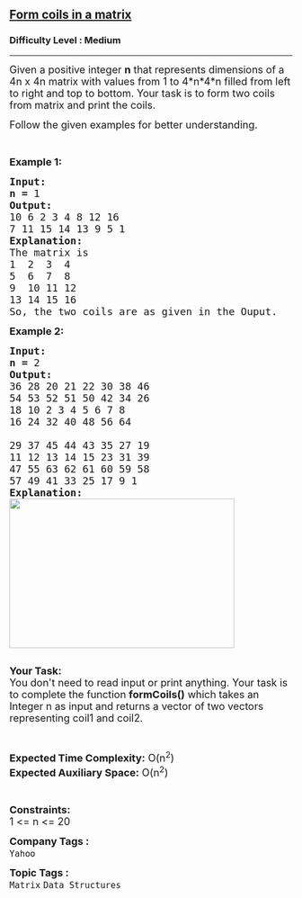 <h2><a href="https://www.geeksforgeeks.org/problems/form-coils-in-a-matrix4726/1?page=5&category=Matrix&sortBy=difficulty">Form coils in a matrix</a></h2><h3>Difficulty Level : Medium</h3><hr><div class="problems_problem_content__Xm_eO"><p><span style="font-size:18px">Given a positive integer <strong>n</strong> that represents dimensions of a 4n x 4n matrix with values from 1 to 4*n*4*n filled from left to right and top to bottom. Your task is to form two coils from matrix and print the coils.</span></p>

<p><span style="font-size:18px">Follow the given examples for better understanding.</span></p>

<p>&nbsp;</p>

<p><span style="font-size:18px"><strong>Example 1:</strong></span></p>

<pre><span style="font-size:18px"><strong>Input:</strong></span>
<span style="font-size:18px"><strong>n = </strong>1</span>
<span style="font-size:18px"><strong>Output:</strong></span>
<span style="font-size:18px">10 6 2 3 4 8 12 16
7 11 15 14 13 9 5 1</span> 
<span style="font-size:18px"><strong>Explanation:</strong></span>
<span style="font-size:18px">The matrix is </span>
<span style="font-size:18px">1  2  3  4
5  6  7  8
9  10 11 12
13 14 15 16</span>
<span style="font-size:18px">So, the two coils are as given in the Ouput.</span></pre>

<p><span style="font-size:18px"><strong>Example 2:</strong></span></p>

<pre><span style="font-size:18px"><strong>Input:</strong></span>
<span style="font-size:18px"><strong>n = </strong>2</span>
<span style="font-size:18px"><strong>Output:</strong></span>
<span style="font-size:18px">36 28 20 21 22 30 38 46
54 53 52 51 50 42 34 26
18 10 2 3 4 5 6 7 8
16 24 32 40 48 56 64

29 37 45 44 43 35 27 19
11 12 13 14 15 23 31 39
47 55 63 62 61 60 59 58
57 49 41 33 25 17 9 1 </span> 
<span style="font-size:18px"><strong>Explanation:</strong></span>
<span style="font-size:18px"><img alt="" src="https://media.geeksforgeeks.org/wp-content/cdn-uploads/MatrixCoil.jpg" style="height:266px; width:400px">
</span>
</pre>

<p><span style="font-size:18px"><strong>Your Task:</strong><br>
You don't need to read input or print anything. Your task is to complete the function <strong>formCoils()</strong> which takes an Integer n as input and returns a vector of two vectors representing coil1 and coil2.</span></p>

<p>&nbsp;</p>

<p><span style="font-size:18px"><strong>Expected Time Complexity:</strong> O(n<sup>2</sup>)<br>
<strong>Expected Auxiliary Space:</strong> O(n<sup>2</sup>)</span></p>

<p>&nbsp;</p>

<p><span style="font-size:18px"><strong>Constraints:</strong></span><br>
<span style="font-size:18px">1 &lt;= n &lt;= 20</span></p>
</div><p><span style=font-size:18px><strong>Company Tags : </strong><br><code>Yahoo</code>&nbsp;<br><p><span style=font-size:18px><strong>Topic Tags : </strong><br><code>Matrix</code>&nbsp;<code>Data Structures</code>&nbsp;